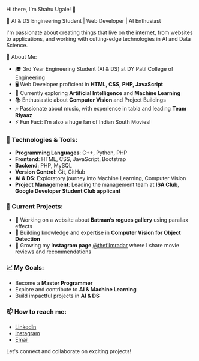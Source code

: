 Hi there, I'm Shahu Ugale! 👋

🚀 AI & DS Engineering Student | Web Developer | AI Enthusiast

I'm passionate about creating things that live on the internet, from websites to applications, and working with cutting-edge technologies in AI and Data Science.

🚀 About Me:
- 🎓 3rd Year Engineering Student (AI & DS) at DY Patil College of Engineering
- 🖥️ Web Developer proficient in **HTML, CSS, PHP, JavaScript**
- 🤖 Currently exploring **Artificial Intelligence** and **Machine Learning**
- 📚 Enthusiastic about **Computer Vision** and Project Buildings
- 🎶 Passionate about music, with experience in tabla and leading **Team Riyaaz**
- ⚡ Fun Fact: I’m also a huge fan of Indian South Movies!

### 🔧 Technologies & Tools:
- **Programming Languages**: C++, Python, PHP
- **Frontend**: HTML, CSS, JavaScript, Bootstrap
- **Backend**: PHP, MySQL
- **Version Control**: Git, GitHub
- **AI & DS**: Exploratory journey into Machine Learning, Computer Vision
- **Project Management**: Leading the management team at **ISA Club**, **Google Developer Student Club applicant**

### 🌟 Current Projects:
- 🔨 Working on a website about **Batman’s rogues gallery** using parallax effects
- 📝 Building knowledge and expertise in **Computer Vision for Object Detection**
- 🎯 Growing my **Instagram page** [@thefilmradar](https://www.instagram.com/thefilmradar) where I share movie reviews and recommendations

### 📈 My Goals:
- Become a **Master Programmer** 
- Explore and contribute to **AI & Machine Learning**
- Build impactful projects in **AI & DS**

### 📫 How to reach me:
- [LinkedIn](https://www.linkedin.com/in/shahuugale/)
- [Instagram](https://www.instagram.com/thefilmradar)
- [Email](mailto:shahuugale@example.com)

Let's connect and collaborate on exciting projects!